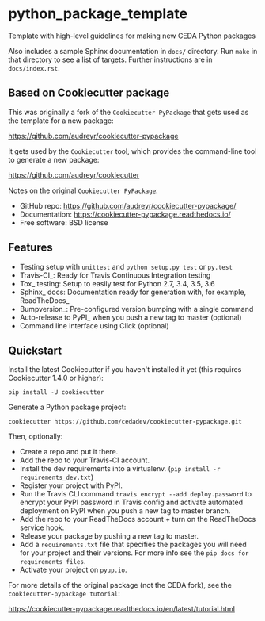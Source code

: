 # python_package_template

Template with high-level guidelines for making new CEDA Python packages

Also includes a sample Sphinx documentation in ``docs/`` directory.  Run
``make`` in that directory to see a list of targets.  Further instructions are
in ``docs/index.rst``.

## Based on Cookiecutter package

This was originally a fork of the `Cookiecutter PyPackage` that gets used as 
the template for a new package:

 https://github.com/audreyr/cookiecutter-pypackage

It gets used by the `Cookiecutter` tool, which provides the command-line tool
to generate a new package:

 https://github.com/audreyr/cookiecutter

Notes on the original `Cookiecutter PyPackage`:

 * GitHub repo: https://github.com/audreyr/cookiecutter-pypackage/
 * Documentation: https://cookiecutter-pypackage.readthedocs.io/
 * Free software: BSD license

Features
--------

 * Testing setup with ``unittest`` and ``python setup.py test`` or ``py.test``
 * Travis-CI_: Ready for Travis Continuous Integration testing
 * Tox_ testing: Setup to easily test for Python 2.7, 3.4, 3.5, 3.6
 * Sphinx_ docs: Documentation ready for generation with, for example, ReadTheDocs_
 * Bumpversion_: Pre-configured version bumping with a single command
 * Auto-release to PyPI_ when you push a new tag to master (optional)
 * Command line interface using Click (optional)


Quickstart
----------

Install the latest Cookiecutter if you haven't installed it yet (this requires
Cookiecutter 1.4.0 or higher):

```
pip install -U cookiecutter
```

Generate a Python package project:

```
cookiecutter https://github.com/cedadev/cookiecutter-pypackage.git
```

Then, optionally:

 * Create a repo and put it there.
 * Add the repo to your Travis-CI account.
 * Install the dev requirements into a virtualenv. (``pip install -r requirements_dev.txt``)
 * Register your project with PyPI.
 * Run the Travis CLI command `travis encrypt --add deploy.password` to encrypt your PyPI password in Travis config
  and activate automated deployment on PyPI when you push a new tag to master branch.
 * Add the repo to your ReadTheDocs account + turn on the ReadTheDocs service hook.
 * Release your package by pushing a new tag to master.
 * Add a `requirements.txt` file that specifies the packages you will need for
  your project and their versions. For more info see the `pip docs for requirements files`.
 * Activate your project on `pyup.io`.


For more details of the original package (not the CEDA fork), see the 
`cookiecutter-pypackage tutorial`:

 https://cookiecutter-pypackage.readthedocs.io/en/latest/tutorial.html
  


